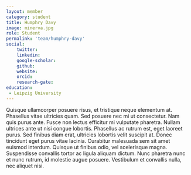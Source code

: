 ```yaml
---
layout: member
category: student
title: Humphry Davy
image: minerva.jpg
role: Student 
permalink: 'team/humphry-davy'
social:
    twitter: 
    linkedin: 
    google-scholar: 
    github: 
    website: 
    orcid: 
    research-gate: 
education:
 - Leipzig University
---
```


Quisque ullamcorper posuere risus, et tristique neque elementum at. Phasellus vitae ultricies quam. Sed posuere nec mi ut consectetur. Nam quis purus ante. Fusce non lectus efficitur mi vulputate pharetra. Nullam ultrices ante ut nisi congue lobortis. Phasellus ac rutrum est, eget laoreet purus. Sed finibus diam erat, ultricies lobortis velit suscipit at. Donec tincidunt eget purus vitae lacinia. Curabitur malesuada sem sit amet euismod interdum. Quisque ut finibus odio, vel scelerisque magna. Suspendisse convallis tortor ac ligula aliquam dictum. Nunc pharetra nunc et nunc rutrum, id molestie augue posuere. Vestibulum et convallis nulla, nec aliquet nisi.
